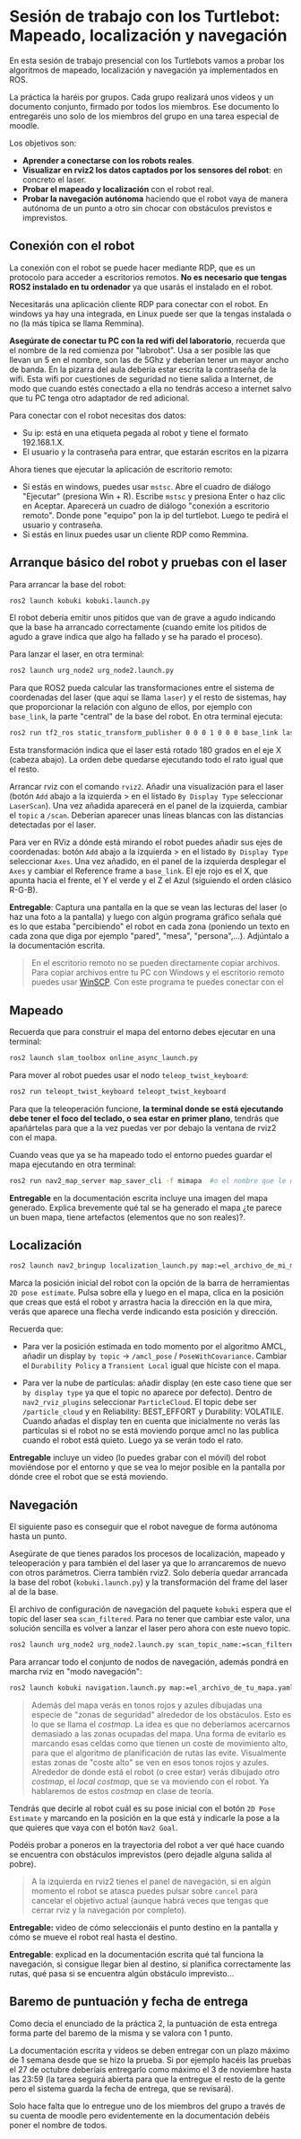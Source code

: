 # Sesión de trabajo con los Turtlebot: Mapeado, localización y navegación

<!--

- TO-DO: afinar la transformación entre el frame `laser` y `base_link`, tenemos la rotación OK pero no la traslación
- TO-DO: cómo se copian archivos de rdp?
- TO-DO: ¿qué pasa con el ruido en el mapa? ¿se puede limpiar, se puede usar un filtro de scan?
- TO-DO: cómo se conecta con RDP en Remmina

-->

En esta sesión de trabajo presencial con los Turtlebots vamos a probar los algoritmos de mapeado, localización y navegación ya implementados en ROS.

La práctica la haréis por grupos. Cada grupo realizará unos videos y un documento conjunto, firmado por todos los miembros. Ese documento lo entregaréis uno solo de los miembros del grupo en una tarea especial de moodle.

Los objetivos son:

- **Aprender a conectarse con los robots reales**.
- **Visualizar en rviz2 los datos captados por los sensores del robot**: en concreto el laser.
- **Probar el mapeado y localización** con el robot real.
- **Probar la navegación autónoma** haciendo que el robot vaya de manera autónoma de un punto a otro sin chocar con obstáculos previstos e imprevistos.

## Conexión con el robot

La conexión con el robot se puede hacer mediante RDP, que es un protocolo para acceder a escritorios remotos. **No es necesario que tengas ROS2 instalado en tu ordenador** ya que usarás el instalado en el robot.

Necesitarás una aplicación cliente RDP para conectar con el robot. En windows ya hay una integrada, en Linux puede ser que la tengas instalada o no (la más típica se llama Remmina).

**Asegúrate de conectar tu PC con la red wifi del laboratorio**, recuerda que el nombre de la red comienza por "labrobot". Usa a ser posible las que llevan un 5 en el nombre, son las de 5Ghz y deberían tener un mayor ancho de banda. En la pizarra del aula debería estar escrita la contraseña de la wifi. Esta wifi por cuestiones de seguridad no tiene salida a Internet, de modo que cuando estés conectado a ella no tendrás acceso a internet salvo que tu PC tenga otro adaptador de red adicional.

Para conectar con el robot necesitas dos datos:

- Su ip: está en una etiqueta pegada al robot y tiene el formato 192.168.1.X.
- El usuario y la contraseña para entrar, que estarán escritos en la pizarra

Ahora tienes que ejecutar la aplicación de escritorio remoto:

- Si estás en windows, puedes usar `mstsc`. Abre el cuadro de diálogo "Ejecutar" (presiona Win + R). Escribe `mstsc` y presiona Enter o haz clic en Aceptar. Aparecerá un cuadro de diálogo "conexión a escritorio remoto". Donde pone "equipo" pon la ip del turtlebot. Luego te pedirá el usuario y contraseña.
- Si estás en linux puedes usar un cliente RDP como Remmina.


## Arranque básico del robot y pruebas con el laser

Para arrancar la base del robot:

```bash
ros2 launch kobuki kobuki.launch.py
```

El robot debería emitir unos pitidos que van de grave a agudo indicando que la base ha arrancado correctamente (cuando emite los pitidos de agudo a grave indica que algo ha fallado y se ha parado el proceso).

Para lanzar el laser, en otra terminal:

```bash
ros2 launch urg_node2 urg_node2.launch.py
```

Para que ROS2 pueda calcular las transformaciones entre el sistema de coordenadas del laser (que aquí se llama `laser`) y el resto de sistemas, hay que proporcionar la relación con alguno de ellos, por ejemplo con `base_link`, la parte "central" de la base del robot. En otra terminal ejecuta:

```bash
ros2 run tf2_ros static_transform_publisher 0 0 0 1 0 0 0 base_link laser
```

Esta transformación indica que el laser está rotado 180 grados en el eje X (cabeza abajo). La orden debe quedarse ejecutando todo el rato igual que el resto.

Arrancar rviz con el comando `rviz2`. Añadir una visualización para el laser (botón `Add` abajo a la izquierda > en el listado `By Display Type` seleccionar `LaserScan`). Una vez añadida aparecerá en el panel de la izquierda, cambiar el `topic` a `/scan`. Deberían aparecer unas líneas blancas con las distancias detectadas por el laser.

Para ver en RViz a dónde está mirando el robot puedes añadir sus ejes de coordenadas: botón `Add` abajo a la izquierda > en el listado `By Display Type` seleccionar `Axes`. Una vez añadido, en el panel de la izquierda desplegar el `Axes` y cambiar el Reference frame a `base_link`. El eje rojo es el X, que apunta hacia el frente, el Y el verde y el Z el Azul (siguiendo el orden clásico R-G-B). 

**Entregable**: Captura una pantalla en la que se vean las lecturas del laser (o haz una foto a la pantalla) y luego con algún programa gráfico señala qué es lo que estaba "percibiendo" el robot en cada zona (poniendo un texto en cada zona que diga por ejemplo "pared", "mesa", "persona",...). Adjúntalo a la documentación escrita.

> En el escritorio remoto no se pueden directamente copiar archivos. Para copiar archivos entre tu PC con Windows y el escritorio remoto puedes usar [WinSCP](https://winscp.net/eng/download.php). Con este programa te puedes conectar con el 

## Mapeado

Recuerda que para construir el mapa del entorno debes ejecutar en una terminal:

```bash
ros2 launch slam_toolbox online_async_launch.py 
```

Para mover al robot puedes usar el nodo `teleop_twist_keyboard`:

```bash
ros2 run teleopt_twist_keyboard teleopt_twist_keyboard
```

Para que la teleoperación funcione, **la terminal donde se está ejecutando debe tener el foco del teclado, o sea estar en primer plano**, tendrás que apañártelas para que a la vez puedas ver por debajo la ventana de rviz2 con el mapa.

Cuando veas que ya se ha mapeado todo el entorno puedes guardar el mapa ejecutando en otra terminal:

```bash
ros2 run nav2_map_server map_saver_cli -f mimapa  #o el nombre que le quieras dar
```

**Entregable** en la documentación escrita incluye una imagen del mapa generado. Explica brevemente qué tal se ha generado el mapa ¿te parece un buen mapa, tiene artefactos (elementos que no son reales)?.

## Localización

```bash
ros2 launch nav2_bringup localization_launch.py map:=el_archivo_de_mi_mapa.yaml
```

Marca la posición inicial del robot con la opción de la barra de herramientas `2D pose estimate`. Pulsa sobre ella y luego en el mapa, clica en la posición que creas que está el robot y arrastra hacia la dirección en la que mira, verás que aparece una flecha verde indicando esta posición y dirección.

Recuerda que:

- Para ver la posición estimada en todo momento por el algoritmo AMCL, añadir un display `by topic` -> `/amcl_pose` / `PoseWithCovariance`. Cambiar el `Durability Policy` a `Transient Local` igual que hiciste con el mapa. 

- Para ver la nube de partículas: añadir display (en este caso tiene que ser `by display type` ya que el topic no aparece por defecto). Dentro de `nav2_rviz_plugins` seleccionar `ParticleCloud`. El topic debe ser `/particle_cloud` y en Reliability: BEST_EFFORT y  Durability: VOLATILE. Cuando añadas el display ten en cuenta que inicialmente no verás las partículas si el robot no se está moviendo porque amcl no las publica cuando el robot está quieto. Luego ya se verán todo el rato. 

**Entregable** incluye un video (lo puedes grabar con el móvil) del robot moviéndose por el entorno y que se vea lo mejor posible en la pantalla por dónde cree el robot que se está moviendo.


## Navegación

El siguiente paso es conseguir que el robot navegue de forma autónoma hasta un punto. 

Asegúrate de que tienes parados los procesos de localización, mapeado y teleoperación y para también el del laser ya que lo arrancaremos de nuevo con otros parámetros. Cierra también rviz2. Solo debería quedar arrancada la base del robot (`kobuki.launch.py`) y la transformación del frame del laser al de la base.

El archivo de configuración de navegación del paquete `kobuki` espera que el topic del laser sea `scan_filtered`. Para no tener que cambiar este valor, una solución sencilla es volver a lanzar el laser pero ahora con este nuevo topic.

```bash
ros2 launch urg_node2 urg_node2.launch.py scan_topic_name:=scan_filtered
```

Para arrancar todo el conjunto de nodos de navegación, además pondrá en marcha rviz en "modo navegación":

```bash
ros2 launch kobuki navigation.launch.py map:=el_archivo_de_tu_mapa.yaml
```
> Además del mapa verás en tonos rojos y azules dibujadas una especie de "zonas de seguridad" alrededor de los obstáculos. Esto es lo que se llama el *costmap*. La idea es que no deberíamos acercarnos demasiado a las zonas ocupadas del mapa. Una forma de evitarlo es marcando esas celdas como que tienen un coste de movimiento alto, para que el algoritmo de planificación de rutas las evite. Visualmente estas zonas de "coste alto" se ven en esos tonos rojos y azules. Alrededor de donde está el robot (o cree estar) verás dibujado otro *costmap*, el *local costmap*, que se va moviendo con el robot. Ya hablaremos de estos *costmap* en clase de teoría.

Tendrás que decirle al robot cuál es su pose inicial con el botón `2D Pose Estimate` y marcando en la posición en la que está y indicarle la pose a la que quieres que vaya con el botón `Nav2 Goal`.

Podéis probar a poneros en la trayectoria del robot a ver qué hace cuando se encuentra con obstáculos imprevistos (pero dejadle alguna salida al pobre).

> A la izquierda en rviz2 tienes el panel de navegación, si en algún momento el robot se atasca puedes pulsar sobre `cancel` para cancelar el objetivo actual (aunque habrá veces que tengas que cerrar rviz y la navegación por completo).

**Entregable:** video de cómo seleccionáis el punto destino en la pantalla y cómo se mueve el robot real hasta el destino.

**Entregable**: explicad en la documentación escrita qué tal funciona la navegación, si consigue llegar bien al destino, si planifica correctamente las rutas, qué pasa si se encuentra algún obstáculo imprevisto...


## Baremo de puntuación y fecha de entrega

Como decía el enunciado de la práctica 2, la puntuación de esta entrega forma parte del baremo de la misma y se valora con 1 punto.

La documentación escrita y videos se deben entregar con un plazo máximo de 1 semana desde que se hizo la prueba. Si por ejemplo hacéis las pruebas el 27 de octubre deberíais entregarlo como máximo el 3 de noviembre hasta las 23:59 (la tarea seguirá abierta para que la entregue el resto de la gente pero el sistema guarda la fecha de entrega, que se revisará).

Solo hace falta que lo entregue uno de los miembros del grupo a través de su cuenta de moodle pero evidentemente en la documentación debéis poner el nombre de todos.